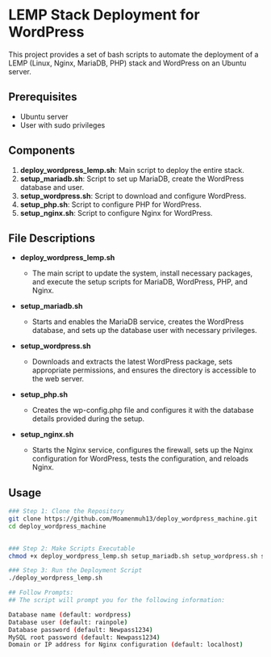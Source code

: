 # LEMP Stack Deployment for WordPress

This project provides a set of bash scripts to automate the deployment of a LEMP (Linux, Nginx, MariaDB, PHP) stack and WordPress on an Ubuntu server.

## Prerequisites

- Ubuntu server
- User with sudo privileges

## Components

1. **deploy_wordpress_lemp.sh**: Main script to deploy the entire stack.
2. **setup_mariadb.sh**: Script to set up MariaDB, create the WordPress database and user.
3. **setup_wordpress.sh**: Script to download and configure WordPress.
4. **setup_php.sh**: Script to configure PHP for WordPress.
5. **setup_nginx.sh**: Script to configure Nginx for WordPress.

## File Descriptions

- **deploy_wordpress_lemp.sh**
    - The main script to update the system, install necessary packages, and execute the setup scripts for MariaDB, WordPress, PHP, and Nginx.

- **setup_mariadb.sh**
    - Starts and enables the MariaDB service, creates the WordPress database, and sets up the database user with necessary privileges.

- **setup_wordpress.sh**
    - Downloads and extracts the latest WordPress package, sets appropriate permissions, and ensures the directory is accessible to the web server.

- **setup_php.sh**
    - Creates the wp-config.php file and configures it with the database details provided during the setup.

- **setup_nginx.sh**
    - Starts the Nginx service, configures the firewall, sets up the Nginx configuration for WordPress, tests the configuration, and reloads Nginx.

## Usage

```bash
### Step 1: Clone the Repository
git clone https://github.com/Moamenmuh13/deploy_wordpress_machine.git
cd deploy_wordpress_machine
 

### Step 2: Make Scripts Executable
chmod +x deploy_wordpress_lemp.sh setup_mariadb.sh setup_wordpress.sh setup_php.sh setup_nginx.sh

### Step 3: Run the Deployment Script
./deploy_wordpress_lemp.sh

## Follow Prompts:
## The script will prompt you for the following information:

Database name (default: wordpress)
Database user (default: rainpole)
Database password (default: Newpass1234)
MySQL root password (default: Newpass1234)
Domain or IP address for Nginx configuration (default: localhost)